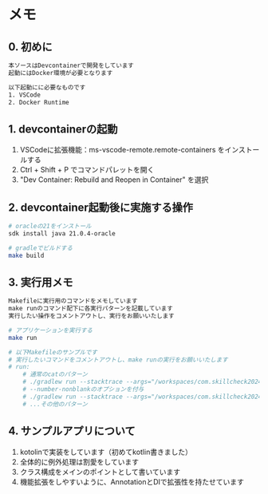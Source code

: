 # メモ

## 0. 初めに
~~~txt
本ソースはDevcontainerで開発をしています
起動にはDocker環境が必要となります

以下起動にに必要なものです
1. VSCode
2. Docker Runtime
~~~

## 1. devcontainerの起動
1. VSCodeに拡張機能：ms-vscode-remote.remote-containers をインストールする
2. Ctrl + Shift + P でコマンドパレットを開く
3. "Dev Container: Rebuild and Reopen in Container" を選択


## 2. devcontainer起動後に実施する操作
~~~sh
# oracleの21をインストール
sdk install java 21.0.4-oracle

# gradleでビルドする
make build
~~~

## 3. 実行用メモ
~~~txt
Makefileに実行用のコマンドをメモしています
make runのコマンド配下に各実行パターンを記載しています
実行したい操作をコメントアウトし、実行をお願いいたします
~~~

~~~sh
# アプリケーションを実行する
make run

# 以下Makefileのサンプルです
# 実行したいコマンドをコメントアウトし、make runの実行をお願いいたします
# run:
	# 通常のcatのパターン
	# ./gradlew run --stacktrace --args="/workspaces/com.skillcheck202408.www/.test/example.txt"
	# --number-nonblankのオプションを付与
	# ./gradlew run --stacktrace --args="/workspaces/com.skillcheck202408.www/.test/example.txt --number-nonblank"
    # ...その他のパターン
~~~

## 4. サンプルアプリについて

1. kotolinで実装をしています（初めてkotlin書きました）
2. 全体的に例外処理は割愛をしています
3. クラス構成をメインのポイントとして書いています
4. 機能拡張をしやすいように、AnnotationとDIで拡張性を持たせています